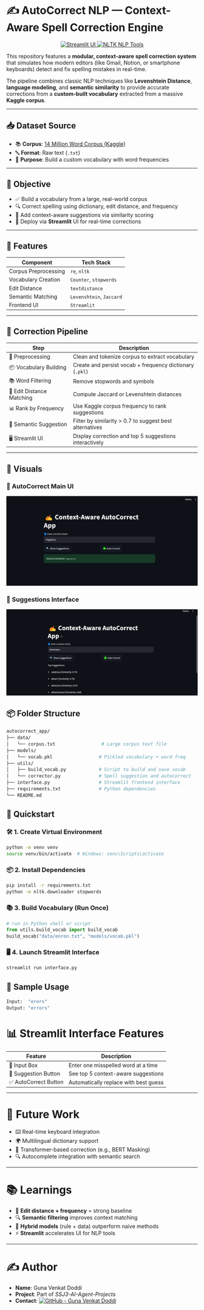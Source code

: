 # ✍️ AutoCorrect NLP — Context-Aware Spell Correction Engine

<p align="center">
  <a href="https://streamlit.io/">
    <img src="https://img.shields.io/badge/Streamlit-UI_Framework-red?style=for-the-badge&logo=streamlit&logoColor=white" alt="Streamlit UI"/>
  </a>
  <a href="https://www.nltk.org/">
    <img src="https://img.shields.io/badge/NLTK-Core_NLP_Tools-green?style=for-the-badge&logo=python&logoColor=white" alt="NLTK NLP Tools"/>
  </a>
</p>

This repository features a **modular, context-aware spell correction system** that simulates how modern editors (like Gmail, Notion, or smartphone keyboards) detect and fix spelling mistakes in real-time.

The pipeline combines classic NLP techniques like **Levenshtein Distance**, **language modeling**, and **semantic similarity** to provide accurate corrections from a **custom-built vocabulary** extracted from a massive **Kaggle corpus**.

---

## 📥 Dataset Source

- 📚 **Corpus**: [14 Million Word Corpus (Kaggle)](https://www.kaggle.com/datasets/luisgasparcordeiro/14-million-word-corpus-txt)
- 🔤 **Format**: Raw text (`.txt`)
- 🎯 **Purpose**: Build a custom vocabulary with word frequencies

---

## 🎯 Objective

- ✅ Build a vocabulary from a large, real-world corpus
- 🔍 Correct spelling using dictionary, edit distance, and frequency
- 🧠 Add context-aware suggestions via similarity scoring
- 🧪 Deploy via **Streamlit** UI for real-time corrections

---

## 📁 Features

| Component               | Tech Stack              |
|------------------------|-------------------------|
| Corpus Preprocessing   | `re`, `nltk`            |
| Vocabulary Creation    | `Counter`, `stopwords`  |
| Edit Distance          | `textdistance`          |
| Semantic Matching      | `Levenshtein`, `Jaccard`|
| Frontend UI            | `Streamlit`             |

---

## 🧭 Correction Pipeline

| Step                     | Description                                               |
|--------------------------|-----------------------------------------------------------|
| 🧹 Preprocessing          | Clean and tokenize corpus to extract vocabulary           |
| 📦 Vocabulary Building    | Create and persist vocab + frequency dictionary (`.pkl`)  |
| 📚 Word Filtering         | Remove stopwords and symbols                              |
| 🧮 Edit Distance Matching | Compute Jaccard or Levenshtein distances                  |
| 📊 Rank by Frequency      | Use Kaggle corpus frequency to rank suggestions            |
| 🧠 Semantic Suggestion    | Filter by similarity > 0.7 to suggest best alternatives    |
| 🖥️ Streamlit UI           | Display correction and top 5 suggestions interactively     |

---

## 📸 Visuals

### 🔡 AutoCorrect Main UI

![AutoCorrect UI](UI/UI_AutoCorrect.PNG)

### 📍 Suggestions Interface

![Suggestion UI](UI/UI_AutoCorrect_Suggestions.PNG)


## 📦 Folder Structure

```bash
autocorrect_app/
├── data/
│   └── corpus.txt                 # Large corpus text file
├── models/
│   └── vocab.pkl                 # Pickled vocabulary + word freq
├── utils/
│   ├── build_vocab.py            # Script to build and save vocab
│   └── corrector.py              # Spell suggestion and autocorrect
├── interface.py                  # Streamlit frontend interface
├── requirements.txt              # Python dependencies
└── README.md
```

## 🚀 Quickstart

### 🛠️ 1. Create Virtual Environment

```bash
python -m venv venv
source venv/bin/activate  # Windows: venv\Scripts\activate
```

### 📦 2. Install Dependencies

```bash
pip install -r requirements.txt
python -m nltk.downloader stopwords
```

### 📚 3. Build Vocabulary (Run Once)
```python
# run in Python shell or script
from utils.build_vocab import build_vocab
build_vocab("data/enron.txt", "models/vocab.pkl")
```

### 🖥️ 4. Launch Streamlit Interface
```bash
streamlit run interface.py
```

## 🧾 Sample Usage
```bash
Input:  "erors"
Output: "errors"
```

# 📊 Streamlit Interface Features

| Feature               | Description                                      |
|-----------------------|--------------------------------------------------|
| 🔡 Input Box          | Enter one misspelled word at a time              |
| 📍 Suggestion Button  | See top 5 context-aware suggestions              |
| ✅ AutoCorrect Button | Automatically replace with best guess           |

---

# 🧠 Future Work

- ⌨️ Real-time keyboard integration  
- 🌍 Multilingual dictionary support  
- 🧠 Transformer-based correction (e.g., BERT Masking)  
- 🔍 Autocomplete integration with semantic search  

---

# 📚 Learnings

- 📏 **Edit distance + frequency** = strong baseline  
- 🔍 **Semantic filtering** improves context matching  
- 🧠 **Hybrid models** (rule + data) outperform naive methods  
- ⚡ **Streamlit** accelerates UI for NLP tools  

---

# ✍️ Author

- **Name**: Guna Venkat Doddi  
- **Project**: Part of *SSJ3-AI-Agent-Projects*  
- **Contact**: [![GitHub - Guna Venkat Doddi](https://img.shields.io/badge/GitHub-Guna--Venkat--Doddi-black?logo=github&style=flat-square)](https://github.com/Guna-Venkat)

